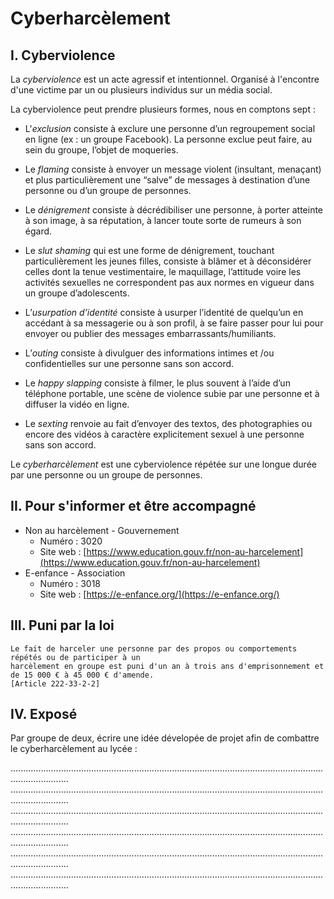 # Cyberharcèlement

## I. Cyberviolence

La *cyberviolence* est un acte agressif et intentionnel. Organisé à l'encontre d'une victime par un ou plusieurs individus sur un média social.

La cyberviolence peut prendre plusieurs formes, nous en comptons sept :

- L'*exclusion* consiste à exclure une personne d’un regroupement social en ligne (ex : un groupe Facebook). La personne exclue peut faire, au sein du groupe, l’objet de moqueries.

- Le *flaming* consiste à envoyer un message violent (insultant, menaçant) et plus particulièrement une “salve” de messages à destination d’une personne ou d’un groupe de personnes.

- Le *dénigrement* consiste à décrédibiliser une personne, à porter atteinte à son image, à sa réputation, à lancer toute sorte de rumeurs à son égard.

- Le *slut shaming* qui est une forme de dénigrement, touchant particulièrement les jeunes filles, consiste à blâmer et à déconsidérer celles dont la tenue vestimentaire, le maquillage, l’attitude voire les activités sexuelles ne correspondent pas aux normes en vigueur dans un groupe d’adolescents.

- L’*usurpation d’identité* consiste à usurper l’identité de quelqu’un en accédant à sa messagerie ou à son profil, à se faire passer pour lui pour envoyer ou publier des messages embarrassants/humiliants.

- L’*outing* consiste à divulguer des informations intimes et /ou confidentielles sur une personne sans son accord.

- Le *happy slapping* consiste à filmer, le plus souvent à l’aide d’un téléphone portable, une scène de violence subie par une personne et à diffuser la vidéo en ligne.

- Le *sexting* renvoie au fait d’envoyer des textos, des photographies ou encore des vidéos à caractère explicitement sexuel à une personne sans son accord.

Le *cyberharcèlement* est une cyberviolence répétée sur une longue durée par une personne ou un groupe de personnes.

## II. Pour s'informer et être accompagné

- Non au harcèlement - Gouvernement
    + Numéro : 3020
    + Site web : [https://www.education.gouv.fr/non-au-harcelement](https://www.education.gouv.fr/non-au-harcelement)
- E-enfance - Association
    + Numéro : 3018
    + Site web : [https://e-enfance.org/](https://e-enfance.org/)

## III. Puni par la loi

```
Le fait de harceler une personne par des propos ou comportements répétés ou de participer à un 
harcèlement en groupe est puni d'un an à trois ans d'emprisonnement et de 15 000 € à 45 000 € d'amende.
[Article 222-33-2-2]
```

## IV. Exposé 

Par groupe de deux, écrire une idée dévelopée de projet afin de combattre le cyberharcèlement au lycée :

...................................................................................................................................................
...................................................................................................................................................
...................................................................................................................................................
...................................................................................................................................................
...................................................................................................................................................
...................................................................................................................................................